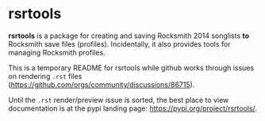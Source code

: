 # rsrtools

**rsrtools** is a package for creating and saving Rocksmith 2014 songlists **to** 
Rocksmith save files (profiles). Incidentally, it also provides tools for managing
Rocksmith profiles.

This is a temporary README for rsrtools while github works through issues on 
rendering `.rst` files (https://github.com/orgs/community/discussions/86715).

Until the `.rst` render/preview issue is sorted, the best place to view documentation is
at the pypi landing page: https://pypi.org/project/rsrtools/.
